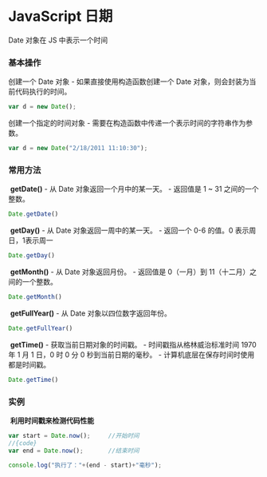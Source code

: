 # JavaScript 日期

Date 对象在 JS 中表示一个时间



### 基本操作

创建一个 Date 对象
 \- 如果直接使用构造函数创建一个 Date 对象，则会封装为当前代码执行的时间。

```javascript
var d = new Date();
```

创建一个指定的时间对象
 \- 需要在构造函数中传递一个表示时间的字符串作为参数。

```javascript
var d = new Date("2/18/2011 11:10:30");
```



### 常用方法

​	**getDate()**
 \- 从 Date 对象返回一个月中的某一天。
 \- 返回值是 1 ~ 31 之间的一个整数。

```javascript
Date.getDate()
```



​	**getDay()**
 \- 从 Date 对象返回一周中的某一天。
 \- 返回一个 0-6 的值。0 表示周日，1表示周一

```javascript
Date.getDay()
```



​	**getMonth()**
 \- 从 Date 对象返回月份。
 \- 返回值是 0（一月）到 11（十二月）之间的一个整数。

```javascript
Date.getMonth()
```



​	**getFullYear()**
 \- 从 Date 对象以四位数字返回年份。

```javascript
Date.getFullYear()
```



​	**getTime()**
 \- 获取当前日期对象的时间戳。
 \- 时间戳指从格林威治标准时间 1970 年 1 月 1 日，0 时 0 分 0 秒到当前日期的毫秒。
 \- 计算机底层在保存时间时使用都是时间戳。

```javascript
Date.getTime()
```



### 实例

​	**利用时间戳来检测代码性能**

```javascript
var start = Date.now();		//开始时间
//{code}
var end = Date.now();		//结束时间

console.log("执行了："+(end - start)+"毫秒");
```

